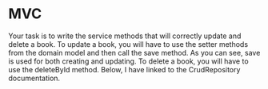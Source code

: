 # MVC
Your task is to write the service methods that will correctly update and delete a book. To update a book, you will have to use the setter methods from the domain model and then call the save method. As you can see, save is used for both creating and updating. To delete a book, you will have to use the deleteById method. Below, I have linked to the CrudRepository documentation.

